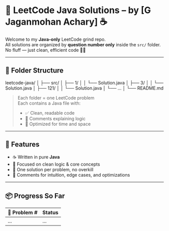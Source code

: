 # 🚀 LeetCode Java Solutions – by [G Jaganmohan Achary] ☕

Welcome to my **Java-only** LeetCode grind repo.  
All solutions are organized by **question number only** inside the `src/` folder. No fluff — just clean, efficient code 🧠🔥

---

## 🧱 Folder Structure
leetcode-java/
│
├── src/
│ ├── 1/
│ │ └── Solution.java
│ ├── 3/
│ │ └── Solution.java
│ ├── 121/
│ │ └── Solution.java
│ └── ...
│
└── README.md


> Each folder = one LeetCode problem  
> Each contains a Java file with:
> - ✅ Clean, readable code  
> - 💬 Comments explaining logic  
> - 💯 Optimized for time and space

---

## 🧠 Features
- ☕ Written in pure **Java**
- 🧠 Focused on clean logic & core concepts
- 🔁 One solution per problem, no overkill
- 💬 Comments for intuition, edge cases, and optimizations

---

## 📦 Progress So Far
| 🔢 Problem # | Status   |
|-------------|----------|
| ...         | ...      |
